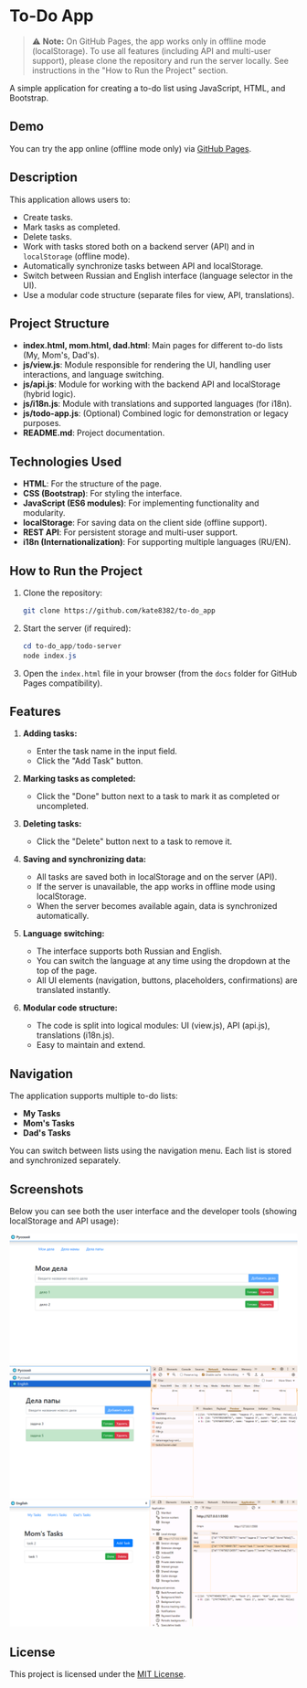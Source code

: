 # To-Do App

> ⚠️ **Note:** On GitHub Pages, the app works only in offline mode (localStorage).
> To use all features (including API and multi-user support), please clone the repository and run the server locally.
> See instructions in the "How to Run the Project" section.

A simple application for creating a to-do list using JavaScript, HTML, and Bootstrap.

## Demo

You can try the app online (offline mode only) via [GitHub Pages](https://kate8382.github.io/to-do_app/docs/index.html).

## Description

This application allows users to:
- Create tasks.
- Mark tasks as completed.
- Delete tasks.
- Work with tasks stored both on a backend server (API) and in `localStorage` (offline mode).
- Automatically synchronize tasks between API and localStorage.
- Switch between Russian and English interface (language selector in the UI).
- Use a modular code structure (separate files for view, API, translations).

## Project Structure

- **index.html, mom.html, dad.html**: Main pages for different to-do lists (My, Mom's, Dad's).
- **js/view.js**: Module responsible for rendering the UI, handling user interactions, and language switching.
- **js/api.js**: Module for working with the backend API and localStorage (hybrid logic).
- **js/i18n.js**: Module with translations and supported languages (for i18n).
- **js/todo-app.js**: (Optional) Combined logic for demonstration or legacy purposes.
- **README.md**: Project documentation.

## Technologies Used

- **HTML**: For the structure of the page.
- **CSS (Bootstrap)**: For styling the interface.
- **JavaScript (ES6 modules)**: For implementing functionality and modularity.
- **localStorage**: For saving data on the client side (offline support).
- **REST API**: For persistent storage and multi-user support.
- **i18n (Internationalization)**: For supporting multiple languages (RU/EN).

## How to Run the Project

1. Clone the repository:
   ```bash
   git clone https://github.com/kate8382/to-do_app
   ```
2. Start the server (if required):
   ```powershell
   cd to-do_app/todo-server
   node index.js
   ```
3. Open the `index.html` file in your browser (from the `docs` folder for GitHub Pages compatibility).

## Features

1. **Adding tasks:**
   - Enter the task name in the input field.
   - Click the "Add Task" button.

2. **Marking tasks as completed:**
   - Click the "Done" button next to a task to mark it as completed or uncompleted.

3. **Deleting tasks:**
   - Click the "Delete" button next to a task to remove it.

4. **Saving and synchronizing data:**
   - All tasks are saved both in localStorage and on the server (API).
   - If the server is unavailable, the app works in offline mode using localStorage.
   - When the server becomes available again, data is synchronized automatically.

5. **Language switching:**
   - The interface supports both Russian and English.
   - You can switch the language at any time using the dropdown at the top of the page.
   - All UI elements (navigation, buttons, placeholders, confirmations) are translated instantly.

6. **Modular code structure:**
   - The code is split into logical modules: UI (view.js), API (api.js), translations (i18n.js).
   - Easy to maintain and extend.

## Navigation

The application supports multiple to-do lists:

* **My Tasks**
* **Mom's Tasks**
* **Dad's Tasks**

You can switch between lists using the navigation menu. Each list is stored and synchronized separately.

## Screenshots

Below you can see both the user interface and the developer tools (showing localStorage and API usage):

![Screenshot 1](screenshots/image1.png)
![Screenshot 2](screenshots/image2.png)
![Screenshot 3](screenshots/image3.png)

## License

This project is licensed under the [MIT License](LICENSE).
